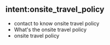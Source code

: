 ## intent:onsite_travel_policy
- contact to know onsite travel policy
- What's the onsite travel policy
- onsite travel policy
